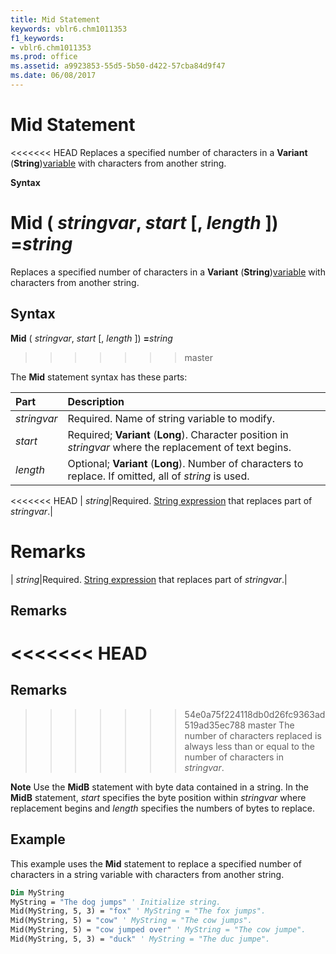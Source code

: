 ```yaml
---
title: Mid Statement
keywords: vblr6.chm1011353
f1_keywords:
- vblr6.chm1011353
ms.prod: office
ms.assetid: a9923853-55d5-5b50-d422-57cba84d9f47
ms.date: 06/08/2017
---
```



# Mid Statement

<<<<<<< HEAD
Replaces a specified number of characters in a  **Variant** (**String**)[variable](../../Glossary/vbe-glossary.md) with characters from another string.

 **Syntax**

 **Mid** ( _stringvar_, _start_ [, _length_ ]) **=**_string_
=======
Replaces a specified number of characters in a  **Variant** (**String**)[variable](../../Glossary/vbe-glossary.md#variable) with characters from another string.

## Syntax

**Mid** ( _stringvar_, _start_ [, _length_ ]) **=**_string_
>>>>>>> master

The  **Mid** statement syntax has these parts:


|**Part**|**Description**|
|:-----|:-----|
| _stringvar_|Required. Name of string variable to modify.|
| _start_|Required;  **Variant** (**Long**). Character position in _stringvar_ where the replacement of text begins.|
| _length_|Optional;  **Variant** (**Long**). Number of characters to replace. If omitted, all of _string_ is used.|
<<<<<<< HEAD
| _string_|Required. [String expression](../../Glossary/vbe-glossary.md) that replaces part of _stringvar_.|

 **Remarks**
=======
| _string_|Required. [String expression](../../Glossary/vbe-glossary.md#string-expression) that replaces part of _stringvar_.|

## Remarks

<<<<<<< HEAD
=======
## Remarks

>>>>>>> 54e0a75f224118db0d26fc9363ad519ad35ec788
>>>>>>> master
The number of characters replaced is always less than or equal to the number of characters in  _stringvar_.

 **Note**  Use the  **MidB** statement with byte data contained in a string. In the **MidB** statement, _start_ specifies the byte position within _stringvar_ where replacement begins and _length_ specifies the numbers of bytes to replace.


## Example

This example uses the  **Mid** statement to replace a specified number of characters in a string variable with characters from another string.


```vb
Dim MyString 
MyString = "The dog jumps" ' Initialize string. 
Mid(MyString, 5, 3) = "fox" ' MyString = "The fox jumps". 
Mid(MyString, 5) = "cow" ' MyString = "The cow jumps". 
Mid(MyString, 5) = "cow jumped over" ' MyString = "The cow jumpe". 
Mid(MyString, 5, 3) = "duck" ' MyString = "The duc jumpe". 

```


